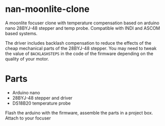 # nan-moonlite-clone

A moonlite focuser clone with temperature compensation based on arduino nano 28BYJ-48 stepper and temp probe.
Compatible with INDI and ASCOM based systems.

The driver includes backlash compensation to reduce the effects of the cheap mechanical parts of the 28BYJ-48 stepper. You may need to tweak the value of `BACKLASHSTEPS` in the code of the firmware depending on the quality of your motor.

# Parts

* Arduino nano
* 28BYJ-48 stepper and driver
* DS18B20 temperature probe

Flash the arduino with the firmware, assemble the parts in a project box. Attach to your focuser


